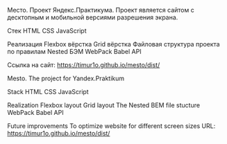 Место. Проект Яндекс.Практикума.
Проект является сайтом с десктопным и мобильной версиями разрешения экрана.

Стек
HTML
CSS
JavaScript

Реализация
Flexbox вёрстка
Grid вёрстка
Файловая структура проекта по правилам Nested БЭМ
WebPack
Babel
API

Ссылка на сайт:
https://timur1o.github.io/mesto/dist/

Mesto. The project for Yandex.Praktikum

Stack
HTML
CSS
JavaScript

Realization
Flexbox layout
Grid layout
The Nested BEM file stucture
WebPack
Babel
API

Future improvements
To optimize website for different screen sizes
URL:
https://timur1o.github.io/mesto/dist/